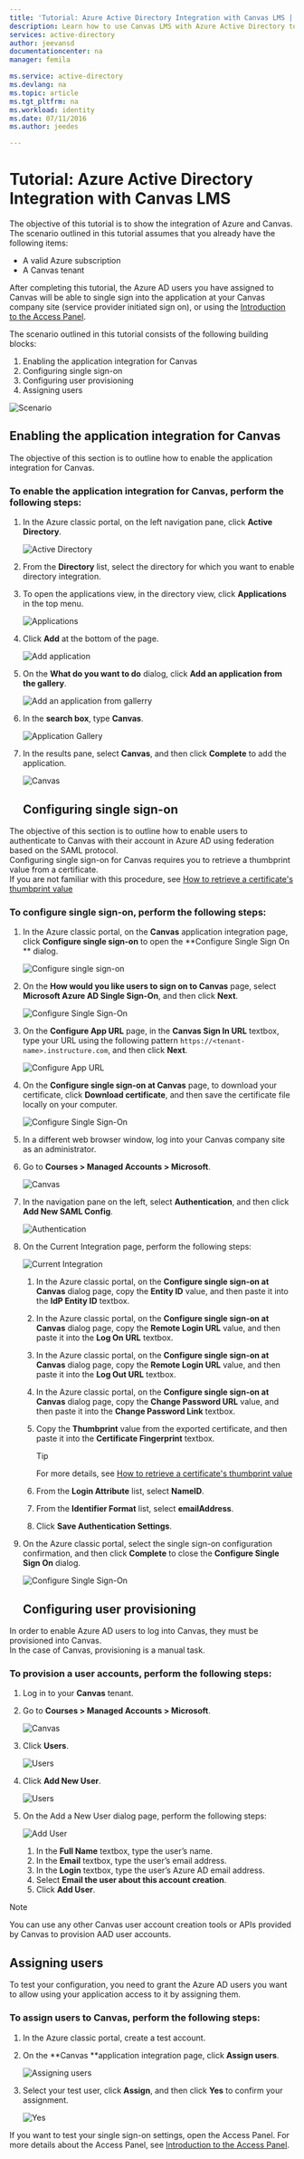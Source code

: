 ```yaml
---
title: 'Tutorial: Azure Active Directory Integration with Canvas LMS | Microsoft Azure'
description: Learn how to use Canvas LMS with Azure Active Directory to enable single sign-on, automated provisioning, and more!
services: active-directory
author: jeevansd
documentationcenter: na
manager: femila

ms.service: active-directory
ms.devlang: na
ms.topic: article
ms.tgt_pltfrm: na
ms.workload: identity
ms.date: 07/11/2016
ms.author: jeedes

---
```

# Tutorial: Azure Active Directory Integration with Canvas LMS
The objective of this tutorial is to show the integration of Azure and Canvas.  
The scenario outlined in this tutorial assumes that you already have the following items:

* A valid Azure subscription
* A Canvas tenant

After completing this tutorial, the Azure AD users you have assigned to Canvas will be able to single sign into the application at your Canvas company site (service provider initiated sign on), or using the [Introduction to the Access Panel](active-directory-saas-access-panel-introduction.md).

The scenario outlined in this tutorial consists of the following building blocks:

1. Enabling the application integration for Canvas
2. Configuring single sign-on
3. Configuring user provisioning
4. Assigning users

![Scenario](./media/active-directory-saas-canvas-lms-tutorial/IC775984.png "Scenario")

## Enabling the application integration for Canvas
The objective of this section is to outline how to enable the application integration for Canvas.

### To enable the application integration for Canvas, perform the following steps:
1. In the Azure classic portal, on the left navigation pane, click **Active Directory**.
   
   ![Active Directory](./media/active-directory-saas-canvas-lms-tutorial/IC700993.png "Active Directory")
2. From the **Directory** list, select the directory for which you want to enable directory integration.
3. To open the applications view, in the directory view, click **Applications** in the top menu.
   
   ![Applications](./media/active-directory-saas-canvas-lms-tutorial/IC700994.png "Applications")
4. Click **Add** at the bottom of the page.
   
   ![Add application](./media/active-directory-saas-canvas-lms-tutorial/IC749321.png "Add application")
5. On the **What do you want to do** dialog, click **Add an application from the gallery**.
   
   ![Add an application from gallerry](./media/active-directory-saas-canvas-lms-tutorial/IC749322.png "Add an application from gallerry")
6. In the **search box**, type **Canvas**.
   
   ![Application Gallery](./media/active-directory-saas-canvas-lms-tutorial/IC775985.png "Application Gallery")
7. In the results pane, select **Canvas**, and then click **Complete** to add the application.
   
   ![Canvas](./media/active-directory-saas-canvas-lms-tutorial/IC775986.png "Canvas")
   
   ## Configuring single sign-on

The objective of this section is to outline how to enable users to authenticate to Canvas with their account in Azure AD using federation based on the SAML protocol.  
Configuring single sign-on for Canvas requires you to retrieve a thumbprint value from a certificate.  
If you are not familiar with this procedure, see [How to retrieve a certificate's thumbprint value](http://youtu.be/YKQF266SAxI)

### To configure single sign-on, perform the following steps:
1. In the Azure classic portal, on the **Canvas** application integration page, click **Configure single sign-on** to open the **Configure Single Sign On ** dialog.
   
   ![Configure single sign-on](./media/active-directory-saas-canvas-lms-tutorial/IC771709.png "Configure single sign-on")
2. On the **How would you like users to sign on to Canvas** page, select **Microsoft Azure AD Single Sign-On**, and then click **Next**.
   
   ![Configure Single Sign-On](./media/active-directory-saas-canvas-lms-tutorial/IC775987.png "Configure Single Sign-On")
3. On the **Configure App URL** page, in the **Canvas Sign In URL** textbox, type your URL using the following pattern `https://<tenant-name>.instructure.com`, and then click **Next**.
   
   ![Configure App URL](./media/active-directory-saas-canvas-lms-tutorial/IC775988.png "Configure App URL")
4. On the **Configure single sign-on at Canvas** page, to download your certificate, click **Download certificate**, and then save the certificate file locally on your computer.
   
   ![Configure Single Sign-On](./media/active-directory-saas-canvas-lms-tutorial/IC775989.png "Configure Single Sign-On")
5. In a different web browser window, log into your Canvas company site as an administrator.
6. Go to **Courses \> Managed Accounts \> Microsoft**.
   
   ![Canvas](./media/active-directory-saas-canvas-lms-tutorial/IC775990.png "Canvas")
7. In the navigation pane on the left, select **Authentication**, and then click **Add New SAML Config**.
   
   ![Authentication](./media/active-directory-saas-canvas-lms-tutorial/IC775991.png "Authentication")
8. On the Current Integration page, perform the following steps:
   
   ![Current Integration](./media/active-directory-saas-canvas-lms-tutorial/IC775992.png "Current Integration")
   
   1. In the Azure classic portal, on the **Configure single sign-on at Canvas** dialog page, copy the **Entity ID** value, and then paste it into the **IdP Entity ID** textbox.
   2. In the Azure classic portal, on the **Configure single sign-on at Canvas** dialog page, copy the **Remote Login URL** value, and then paste it into the **Log On URL** textbox.
   3. In the Azure classic portal, on the **Configure single sign-on at Canvas** dialog page, copy the **Remote Login URL** value, and then paste it into the **Log Out URL** textbox.
   4. In the Azure classic portal, on the **Configure single sign-on at Canvas** dialog page, copy the **Change Password URL** value, and then paste it into the **Change Password Link** textbox.
   5. Copy the **Thumbprint** value from the exported certificate, and then paste it into the **Certificate Fingerprint** textbox.  
      
      > [!TIP]
      > For more details, see [How to retrieve a certificate's thumbprint value](http://youtu.be/YKQF266SAxI)
      > 
   6. From the **Login Attribute** list, select **NameID**.
   7. From the **Identifier Format** list, select **emailAddress**.
   8. Click **Save Authentication Settings**.
9. On the Azure classic portal, select the single sign-on configuration confirmation, and then click **Complete** to close the **Configure Single Sign On** dialog.
   
   ![Configure Single Sign-On](./media/active-directory-saas-canvas-lms-tutorial/IC775993.png "Configure Single Sign-On")
   
   ## Configuring user provisioning

In order to enable Azure AD users to log into Canvas, they must be provisioned into Canvas.  
In the case of Canvas, provisioning is a manual task.

### To provision a user accounts, perform the following steps:
1. Log in to your **Canvas** tenant.
2. Go to **Courses \> Managed Accounts \> Microsoft**.
   
   ![Canvas](./media/active-directory-saas-canvas-lms-tutorial/IC775990.png "Canvas")
3. Click **Users**.
   
   ![Users](./media/active-directory-saas-canvas-lms-tutorial/IC775995.png "Users")
4. Click **Add New User**.
   
   ![Users](./media/active-directory-saas-canvas-lms-tutorial/IC775996.png "Users")
5. On the Add a New User dialog page, perform the following steps:
   
   ![Add User](./media/active-directory-saas-canvas-lms-tutorial/IC775997.png "Add User")
   
   1. In the **Full Name** textbox, type the user’s name.
   2. In the **Email** textbox, type the user’s email address.
   3. In the **Login** textbox, type the user’s Azure AD email address.
   4. Select **Email the user about this account creation**.
   5. Click **Add User**.

> [!NOTE]
> You can use any other Canvas user account creation tools or APIs provided by Canvas to provision AAD user accounts.
> 
> 

## Assigning users
To test your configuration, you need to grant the Azure AD users you want to allow using your application access to it by assigning them.

### To assign users to Canvas, perform the following steps:
1. In the Azure classic portal, create a test account.
2. On the **Canvas **application integration page, click **Assign users**.
   
   ![Assigning users](./media/active-directory-saas-canvas-lms-tutorial/IC775998.png "Assigning users")
3. Select your test user, click **Assign**, and then click **Yes** to confirm your assignment.
   
   ![Yes](./media/active-directory-saas-canvas-lms-tutorial/IC767830.png "Yes")

If you want to test your single sign-on settings, open the Access Panel. For more details about the Access Panel, see [Introduction to the Access Panel](active-directory-saas-access-panel-introduction.md).

